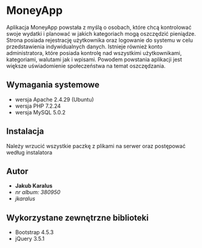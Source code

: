 
# MoneyApp
Aplikacja MoneyApp powstała z myślą o osobach, które chcą kontrolować swoje wydatki i planować w jakich kategoriach mogą oszczędzić pieniądze. Strona posiada rejestrację użytkownika oraz logowanie do systemu w celu przedstawienia indywidualnych danych. Istnieje również konto administratora, które posiada kontrolę nad wszystkimi użytkownikami, kategoriami, walutami jak i wpisami.
Powodem powstania aplikacji jest większe uświadomienie społeczeństwa na temat oszczędzania.


## Wymagania systemowe
* wersja Apache 2.4.29 (Ubuntu)
* wersja PHP 7.2.24
* wersja MySQL 5.0.2

## Instalacja
Należy wrzucić wszystkie paczkę z plikami na serwer oraz postępować według instalatora


## Autor

* **Jakub Karalus** 
* *nr  album: 380950*
* *jkaralus*

## Wykorzystane zewnętrzne biblioteki

* Bootstrap 4.5.3
* jQuery 3.5.1